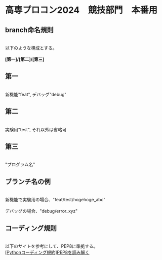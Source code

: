 # 高専プロコン2024　競技部門　本番用
<h2>branch命名規則</h2>
<br>以下のような構成とする。</br>
<br><b>[第一]/[第二]/[第三]</b></br>

## 第一
<br>新機能"feat", デバッグ"debug"</br>
## 第二
<br>実験用"test", それ以外は省略可</br>

## 第三
<br>"プログラム名"</br>

## ブランチ名の例
<br>新機能で実験用の場合、"feat/test/hogehoge_abc"</br>
<br>デバッグの場合、"debug/error_xyz"</br>

<h2>コーディング規則</h2>
<br>以下のサイトを参考にして、PEP8に準拠する。</br>
<a href="https://qiita.com/simonritchie/items/bb06a7521ae6560738a7">[Pythonコーディング規約]PEP8を読み解く</a>
